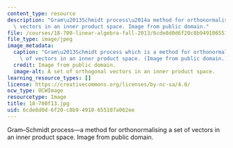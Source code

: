 ```yaml
---
content_type: resource
description: "Gram\u2013Schmidt process\u2014a method for orthonormalising a set of\
  \ vectors in an inner product space. Image from public domain."
file: /courses/18-700-linear-algebra-fall-2013/6cde8d0d6f20c8b94910655107a062ee_18-700f13.jpg
file_type: image/jpeg
image_metadata:
  caption: "Gram\u2013Schmidt process which is a method for orthonormalising a set\
    \ of vectors in an inner product space. (Image from public domain.)"
  credit: Image from public domain.
  image-alt: A set of orthogonal vectors in an inner product space.
learning_resource_types: []
license: https://creativecommons.org/licenses/by-nc-sa/4.0/
ocw_type: OCWImage
resourcetype: Image
title: 18-700f13.jpg
uid: 6cde8d0d-6f20-c8b9-4910-655107a062ee
---
```

Gram–Schmidt process—a method for orthonormalising a set of vectors in an inner product space. Image from public domain.